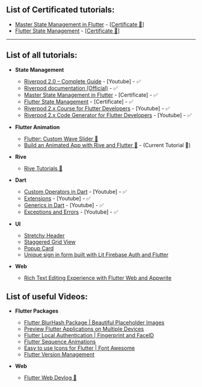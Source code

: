 ## List of Certificated tutorials:
- [Master State Management in Flutter](https://www.educative.io/courses/master-state-management-flutter) - [[Certificate 📜](https://www.educative.io/verify-certificate/585DM2twO1w9BOg4ocNDWjrXEm1YFq)]
- [Flutter State Management](https://www.mindluster.com/certificate/5292) - [[Certificate 📜](https://www.mindluster.com/student/certificate/1130393565)]


 <hr align="Center"  width="100%"> </hr> 
 
## List of all tutorials:

- **State Management**
  - [Riverpod 2.0 – Complete Guide](https://www.youtube.com/watch?v=Zp7VKVhirmw) - [Youtube] - ✅
  - [Riverpod documentation (Official)](https://riverpod.dev/docs/getting_started) - ✅
  - [Master State Management in Flutter](https://www.educative.io/courses/master-state-management-flutter) - [Certificate] - ✅
  - [Flutter State Management](https://www.mindluster.com/certificate/5292) - [Certificate] - ✅
  - [Riverpod 2.x Course for Flutter Developers](https://www.youtube.com/watch?v=vtGCteFYs4M) - [Youtube] - ✅
  - [Riverpod 2.x Code Generator for Flutter Developers](https://www.youtube.com/watch?v=mYCGdogbuH8) - [Youtube] - ✅

- **Flutter Animation**
  - [Flutter: Custom Wave Slider 📁](https://www.youtube.com/playlist?list=PLjr4ufdmNA4J2-KwMutexAjjf_VmjL1eH)
  - [Build an Animated App with Rive and Flutter 📁](https://youtu.be/Td3xEWwRAQA) - (Current Tutorial 📌)


- **Rive**
  - [Rive Tutorials 📁](https://www.youtube.com/playlist?list=PLjr4ufdmNA4LvEvDVkIugXpCLub9E9f3g)

- **Dart**
  - [Custom Operators in Dart](https://youtu.be/HvZZqfK1hhQ) - [Youtube] - ✅
  - [Extensions](https://www.youtube.com/watch?v=XEcnTXxUiNw) - [Youtube] - ✅
  - [Generics in Dart](https://www.youtube.com/watch?v=hjwFh_UOVu0) - [Youtube] - ✅
  - [Exceptions and Errors](https://www.youtube.com/watch?v=2uyMvzTr9xI) - [Youtube] - ✅

- **UI**
  - [Stretchy Header](https://youtu.be/nvwZO5wgCYQ)
  - [Staggered Grid View](https://youtu.be/h0H2t7fOGU4)
  - [Popup Card](https://youtu.be/Bxs8Zy2O4wk)
  - [Unique sign in form built with Lit Firebase Auth and Flutter](https://youtu.be/bpvpbQF-2Js)

- **Web**
  - [Rich Text Editing Experience with Flutter Web and Appwrite](https://youtu.be/0_GJ1w_iG44)


## List of useful Videos:
- **Flutter Packages**
  - [Flutter BlurHash Package | Beautiful Placeholder Images](https://youtu.be/zdUI3Vhv3Fg)
  - [Preview Flutter Applications on Multiple Devices](https://youtu.be/ObD6Jgvc71k)
  - [Flutter Local Authentication | Fingerprint and FaceID](https://youtu.be/4-P_Su9O5NM)
  - [Flutter Sequence Animations](https://youtu.be/a4v6Kx6uRVs)
  - [Easy to use Icons for Flutter | Font Awesome](https://youtu.be/FFh0z5IWHWc)
  - [Flutter Version Management](https://youtu.be/v9iRjM-K1SM)

- **Web**
  - [Flutter Web Devlog 📁](https://www.youtube.com/playlist?list=PLjr4ufdmNA4LFPogroagyi8CylQH2XJNx)


<!--
❤️ 🧡 💛 💚 💙 💜 🖤 🤍 🤎 ❤️‍🔥 ❤️‍🩹 💔 ❣️ 💕 💞 💓 💗 💖 💘 💝 💟 
☮️ ✝️ ☪️ 🕉 ☸️ ✡️ 🔯 🕎 ☯️ ☦️ 🛐 ⛎ ♈️ ♉️ ♊️ ♋️ ♌️ ♍️ ♎️ ♏️ ♐️ ♑️ ♒️ ♓️ 🆔 
⚛️ 🉑 ☢️ ☣️ 📴 📳 🈶 🈚️ 🈸 🈺 🈷️ ✴️ 🆚 💮 🉐 ㊙️ ㊗️ 🈴 🈵 🈹 🈲 
🅰️ 🅱️ 🆎 🆑 🅾️ 🆘 ❌ ⭕️ 🛑 ⛔️ 📛 🚫 💯 💢 ♨️ 🚷 🚯 🚳 🚱 🔞 
📵 🚭 ❗️ ❕ ❓ ❔ ‼️ ⁉️ 🔅 🔆 〽️ ⚠️ 🚸 🔱 ⚜️ 🔰 ♻️ ✅ 🈯️ 💹 ❇️ 
✳️ ❎ 🌐 💠 Ⓜ️ 🌀 💤 🏧 🚾 ♿️ 🅿️ 🛗 🈳 🈂️ 🛂 🛃 🛄 🛅 🚹 🚺
🚼 ⚧ 🚻 🚮 🎦 📶 🈁 🔣 ℹ️ 🔤 🔡 🔠 🆖 🆗 🆙 🆒 🆕 🆓 0️⃣ 
1️⃣ 2️⃣ 3️⃣ 4️⃣ 5️⃣ 6️⃣ 7️⃣ 8️⃣ 9️⃣ 🔟 🔢 #️⃣ *️⃣ ⏏️ ▶️ ⏸ ⏯ ⏹ ⏺ ⏭ 
⏮ ⏩ ⏪ ⏫ ⏬ ◀️ 🔼 🔽 ➡️ ⬅️ ⬆️ ⬇️ ↗️ ↘️ ↙️ ↖️ ↕️ ↔️ ↪️ ↩️ ⤴️ 
⤵️ 🔀 🔁 🔂 🔄 🔃 🎵 🎶 ➕ ➖ ➗ ✖️ 🟰 ♾ 💲 💱 ™️ ©️ ®️ 
〰️ ➰ ➿ 🔚 🔙 🔛 🔝 🔜 ✔️ ☑️ 🔘 🔴 🟠 🟡 🟢 🔵 🟣 ⚫️ 
⚪️ 🟤⌚️ 📱 📲 💻 ⌨️ 🖥 🖨 🖱 🖲 🕹 🗜 💽 💾 💿 📀 📼 
📷 📸 📹 🎥 📽 🎞 📞 ☎️ 📟 📠 📺 📻 🎙 🎚 🎛 🧭 ⏱ 
⏲ ⏰ 🕰 ⌛️ ⏳ 📡 🔋 🪫 🔌 💡 🔦 🕯 🪔 🧯 🛢 💸 💵 
💴 💶 💷 🪙 💰 💳 💎 ⚖️ 🪜 🧰 🪛 🔧 🔨 ⚒ 🛠 ⛏ 🪚
🔩 ⚙️ 🪤 🧱 ⛓ 🧲 🔫 💣 🧨 🪓 🔪 🗡 ⚔️ 🛡 🚬 ⚰️ 🪦
⚱️ 🏺 🔮 📿 🧿 🪬 💈 ⚗️ 🔭 🔬 🕳 🩹 🩺 🩻 🩼 💊 💉
🩸 🧬 🦠 🧫 🧪 🌡 🧹 🪠 🧺 🧻 🚽 🚰 🚿 🛁 🛀 🧼 🪥
🪒 🧽 🪣 🧴 🛎 🔑 🗝 🚪 🪑 🛋 🛏 🛌 🧸 🪆 🖼 🪞 🪟 
🛍 🛒 🎁 🎈 🎏 🎀 🪄 🪅 🎊 🎉 🪩 🎎 🏮 🎐 🧧 ✉️ 📩 
📨 📧 💌 📥 📤 📦 🏷 🪧 📪 📫 📬 📭 📮 📯 📜 📃 📄 
📑 🧾 📊 📈 📉 🗒 🗓 📆 📅 🗑 🪪 📇 🗃 🗳 🗄 📋 📁
📂 🗂 🗞 📰 📓 📔 📒 📕 📗 📘 📙 📚 📖 🔖 🧷 🔗 📎
🖇 📐 📏 🧮 📌 📍 ✂️ 🖊 🖋 ✒️ 🖌 🖍 📝 ✏️ 🔍 🔎 🔏 
🔐 🔒 🔓 -->
